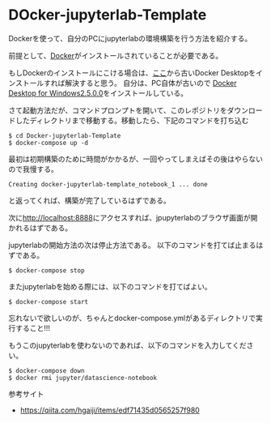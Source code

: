 # DOcker-jupyterlab-Template

Dockerを使って、自分のPCにjupyterlabの環境構築を行う方法を紹介する。

前提として、[Docker](https://www.docker.com/products/docker-desktop)がインストールされていることが必要である。

もしDockerのインストールにこける場合は、[ここ](https://docs.docker.com/desktop/windows/release-notes/)から古いDocker Desktopをインストールすれば解決すると思う。
自分は、PC自体が古いので [Docker Desktop for Windows2.5.0.0](https://docs.docker.com/desktop/windows/release-notes/2.x/)をインストールしている。

さて起動方法だが、コマンドプロンプトを開いて、このレポジトリをダウンロードしたディレクトリまで移動する。移動したら、下記のコマンドを打ち込む

```
$ cd Docker-jupyterlab-Template
$ docker-compose up -d
```

最初は初期構築のために時間がかかるが、一回やってしまえばその後はやらないので我慢する。

```
Creating docker-jupyterlab-template_notebook_1 ... done
```

と返ってくれば、構築が完了しているはずである。

次に[http://localhost:8888](http://localhost:8888)にアクセスすれば、jpupyterlabのブラウザ画面が開かれるはずである。

jupyterlabの開始方法の次は停止方法である。
以下のコマンドを打てば止まるはずである。

```
$ docker-compose stop
```

またjupyterlabを始める際には、以下のコマンドを打てばよい。

```
$ docker-compose start 
```

忘れないで欲しいのが、ちゃんとdocker-compose.ymlがあるディレクトリで実行すること!!!

もうこのjupyterlabを使わないのであれば、以下のコマンドを入力してください。

```
$ docker-compose down
$ docker rmi jupyter/datascience-notebook
```

参考サイト

- https://qiita.com/hgaiji/items/edf71435d0565257f980
